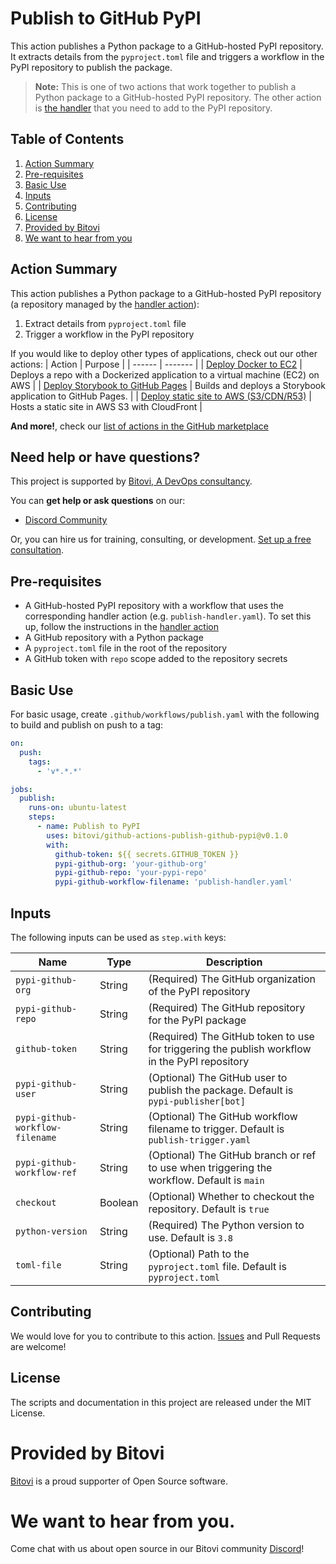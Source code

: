 # Publish to GitHub PyPI

This action publishes a Python package to a GitHub-hosted PyPI repository. It extracts details from the `pyproject.toml` file and triggers a workflow in the PyPI repository to publish the package.

> **Note:** This is one of two actions that work together to publish a Python package to a GitHub-hosted PyPI repository. The other action is [the handler](https://github.com/bitovi/github-actions-publish-github-pypi-handler) that you need to add to the PyPI repository.

## Table of Contents
1. [Action Summary](#action-summary)
2. [Pre-requisites](#pre-requisites)
3. [Basic Use](#basic-use)
4. [Inputs](#inputs)
5. [Contributing](#contributing)
6. [License](#license)
7. [Provided by Bitovi](#provided-by-bitovi)
8. [We want to hear from you](#we-want-to-hear-from-you)

## Action Summary

This action publishes a Python package to a GitHub-hosted PyPI repository (a repository managed by the [handler action](https://github.com/bitovi/github-actions-publish-github-pypi-handler)):
1. Extract details from `pyproject.toml` file
2. Trigger a workflow in the PyPI repository

If you would like to deploy other types of applications, check out our other actions:
| Action | Purpose |
| ------ | ------- |
| [Deploy Docker to EC2](https://github.com/marketplace/actions/deploy-docker-to-aws-ec2) | Deploys a repo with a Dockerized application to a virtual machine (EC2) on AWS |
| [Deploy Storybook to GitHub Pages](https://github.com/marketplace/actions/deploy-storybook-to-github-pages) | Builds and deploys a Storybook application to GitHub Pages. |
| [Deploy static site to AWS (S3/CDN/R53)](https://github.com/marketplace/actions/deploy-static-site-to-aws-s3-cdn-r53) | Hosts a static site in AWS S3 with CloudFront |
<br/>

**And more!**, check our [list of actions in the GitHub marketplace](https://github.com/marketplace?category=&type=actions&verification=&query=bitovi)

## Need help or have questions?

This project is supported by [Bitovi, A DevOps consultancy](https://www.bitovi.com/services/devops-consulting).

You can **get help or ask questions** on our:

- [Discord Community](https://discord.gg/zAHn4JBVcX)

Or, you can hire us for training, consulting, or development. [Set up a free consultation](https://www.bitovi.com/services/devops-consulting).

## Pre-requisites
- A GitHub-hosted PyPI repository with a workflow that uses the corresponding handler action (e.g. `publish-handler.yaml`). To set this up, follow the instructions in the [handler action](https://github.com/bitovi/github-actions-publish-github-pypi-handler)
- A GitHub repository with a Python package
- A `pyproject.toml` file in the root of the repository
- A GitHub token with `repo` scope added to the repository secrets


## Basic Use

For basic usage, create `.github/workflows/publish.yaml` with the following to build and publish on push to a tag:

```yaml
on:
  push:
    tags:
      - 'v*.*.*'

jobs:
  publish:
    runs-on: ubuntu-latest
    steps:
      - name: Publish to PyPI
        uses: bitovi/github-actions-publish-github-pypi@v0.1.0
        with:
          github-token: ${{ secrets.GITHUB_TOKEN }}
          pypi-github-org: 'your-github-org'
          pypi-github-repo: 'your-pypi-repo'
          pypi-github-workflow-filename: 'publish-handler.yaml'
```

## Inputs

The following inputs can be used as `step.with` keys:

| Name                               | Type    | Description                                                                            |
|------------------------------------|---------|----------------------------------------------------------------------------------------|
| `pypi-github-org`                  | String  | (Required) The GitHub organization of the PyPI repository                               |
| `pypi-github-repo`                 | String  | (Required) The GitHub repository for the PyPI package                                   |
| `github-token`                     | String  | (Required) The GitHub token to use for triggering the publish workflow in the PyPI repository |
| `pypi-github-user`                 | String  | (Optional) The GitHub user to publish the package. Default is `pypi-publisher[bot]`     |
| `pypi-github-workflow-filename`    | String  | (Optional) The GitHub workflow filename to trigger. Default is `publish-trigger.yaml`   |
| `pypi-github-workflow-ref`         | String  | (Optional) The GitHub branch or ref to use when triggering the workflow. Default is `main` |
| `checkout`                         | Boolean | (Optional) Whether to checkout the repository. Default is `true`                        |
| `python-version`                   | String  | (Required) The Python version to use. Default is `3.8`                                  |
| `toml-file`                        | String  | (Optional) Path to the `pyproject.toml` file. Default is `pyproject.toml`               |

## Contributing

We would love for you to contribute to this action. [Issues](https://github.com/bitovi/github-actions-publish-github-pypi/issues/new/choose) and Pull Requests are welcome!

## License

The scripts and documentation in this project are released under the MIT License.

# Provided by Bitovi

[Bitovi](https://www.bitovi.com/) is a proud supporter of Open Source software.

# We want to hear from you.

Come chat with us about open source in our Bitovi community [Discord](https://discord.gg/J7ejFsZnJ4Z)!
```